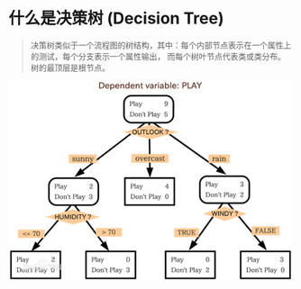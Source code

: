 什么是决策树 (Decision Tree)
============================

> 决策树类似于一个流程图的树结构，其中：每个内部节点表示在一个属性上的测试，每个分支表示一个属性输出， 而每个树叶节点代表类或类分布。树的最顶层是根节点。

![](decisiontree/decisiontree_01.jpg)
